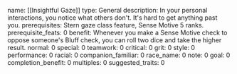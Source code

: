 name: [[Insightful Gaze]]
type: General
description: In your personal interactions, you notice what others don't. It's hard to get anything past you.
prerequisites: Stern gaze class feature, Sense Motive 5 ranks.
prerequisite_feats: 0
benefit: Whenever you make a Sense Motive check to oppose someone's Bluff check, you can roll two dice and take the higher result.
normal: 0
special: 0
teamwork: 0
critical: 0
grit: 0
style: 0
performance: 0
racial: 0
companion_familiar: 0
race_name: 0
note: 0
goal: 0
completion_benefit: 0
multiples: 0
suggested_traits: 0
